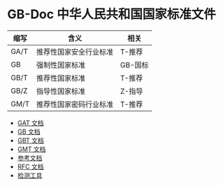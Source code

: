 # GB-Doc 中华人民共和国国家标准文件

| 缩写 | 含义 | 相关 |
| --- | --- | --- |
| GA/T | 推荐性国家安全行业标准 | T-推荐 |
| GB  | 强制性国家标准 | GB-国标 |
| GB/T | 推荐性国家标准 | T-推荐 |
| GB/Z | 指导性国家标准 | Z-指导 |
| GM/T | 推荐性国家密码行业标准 | T-推荐 |

- [GAT 文档](./GAT)
- [GB 文档](./GB)
- [GBT 文档](./GBT)
- [GMT 文档](./GM-Standards/README.md)
- [参考文档](./REF)
- [RFC 文档](./RFC)
- [检测工具](./Tool)
